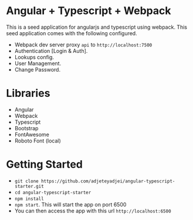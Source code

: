 # Angular + Typescript + Webpack 
This is a seed application for angularjs and typescript using webpack. This seed application comes with the following configured.
+ Webpack dev server proxy `api` to `http://localhost:7500`
+ Authentication [Login & Auth].
+ Lookups config.
+ User Management.
+ Change Password.

# Libraries
+ Angular
+ Webpack
+ Typescript
+ Bootstrap
+ FontAwesome
+ Roboto Font (local)

# Getting Started
+ `git clone https://github.com/adjeteyadjei/angular-typescript-starter.git`
+ `cd angular-typescript-starter`
+ `npm install`
+ `npm start`. This will start the app on port 6500
+ You can then access the app with this url `http://localhost:6500`
